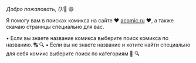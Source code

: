 *Добро пожаловать, {}!*👋 😄 

Я помогу вам в поисках комикса на сайте ❤️ [acomic.ru](https://acomics.ru) ❤️, а также скачаю страницы специально для вас. 
 
• Если вы знаете название комикса выберите поиск комикса по названию. 🔠 🔍
• Если вы не знаете название и хотите найти специально для себя комикс выберите поиск по категориям 🔷 🔍